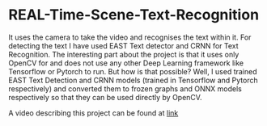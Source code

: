# REAL-Time-Scene-Text-Recognition

It uses the camera to take the video and recognises the text within it.
For detecting the text I have used EAST Text detector and CRNN for Text Recognition.
The interesting part about the project is that it uses only OpenCV for and does not use any other Deep Learning framework like Tensorflow or Pytorch to run.
But how is that possible?
Well, I used trained EAST Text Detection and CRNN models (trained in Tensorflow and Pytorch respectively) and converted them to frozen graphs and ONNX models respectively so that they can be used directly by OpenCV.

A video describing this project can be found at [link](https://www.youtube.com/watch?v=5h_ReiBSlaM)
